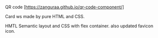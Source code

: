 QR code [https://zanguraa.github.io/qr-code-component/]

Card ws made by pure HTML and CSS. 

HMTL Semantic layout and CSS with flex container. 
also updated favicon icon. 
